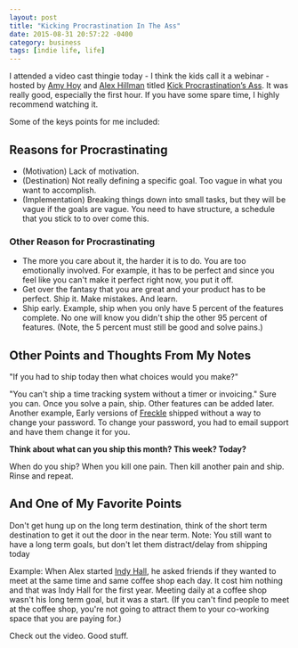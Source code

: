 ```yaml
---
layout: post
title: "Kicking Procrastination In The Ass"
date: 2015-08-31 20:57:22 -0400
category: business
tags: [indie life, life]
---
```

I attended a video cast thingie today - I think the kids call it a webinar - hosted by [Amy Hoy][amy] and [Alex Hillman][alex] titled [Kick Procrastination’s Ass][1]. It was really good, especially the first hour. If you have some spare time, I highly recommend watching it.

Some of the keys points for me included:

## Reasons for Procrastinating

- (Motivation) Lack of motivation.
- (Destination) Not really defining a specific goal. Too vague in what you want to accomplish.
- (Implementation) Breaking things down into small tasks, but they will be vague if the goals are vague. You need to have structure, a schedule that you stick to to over come this.

### Other Reason for Procrastinating

- The more you care about it, the harder it is to do. You are too emotionally involved. For example, it has to be perfect and since you feel like you can't make it perfect right now, you put it off.
- Get over the fantasy that you are great and your product has to be perfect. Ship it. Make mistakes. And learn.
- Ship early. Example, ship when you only have 5 percent of the features complete. No one will know you didn't ship the other 95 percent of features. (Note, the 5 percent must still be good and solve pains.)

## Other Points and Thoughts From My Notes

"If you had to ship today then what choices would you make?"

"You can't ship a time tracking system without a timer or invoicing." Sure you can. Once you solve a pain, ship. Other features can be added later. Another example, Early versions of [Freckle][2] shipped without a way to change your password. To change your password, you had to email support and have them change it for you.

**Think about what can you ship this month? This week? Today?**

When do you ship? When you kill one pain. Then kill another pain and ship. Rinse and repeat.

## And One of My Favorite Points

Don't get hung up on the long term destination, think of the short term destination to get it out the door in the near term. Note: You still want to have a long term goals, but don't let them distract/delay from shipping today

Example: When Alex started [Indy Hall][3], he asked friends if they wanted to meet at the same time and same coffee shop each day. It cost him nothing and that was Indy Hall for the first year. Meeting daily at a coffee shop wasn't his long term goal, but it was a start. (If you can't find people to meet at the coffee shop, you're not going to attract them to your co-working space that you are paying for.)

Check out the video. Good stuff.

[1]: https://www.crowdcast.io/e/procrastination
[2]: https://letsfreckle.com
[3]: http://www.indyhall.org
[amy]: https://twitter.com/amyhoy
[alex]: https://twitter.com/alexhillman
